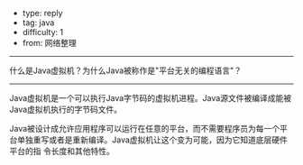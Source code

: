 - type: reply
- tag: java
- difficulty:  1
- from: 网络整理

--------

什么是Java虚拟机？为什么Java被称作是"平台无关的编程语言"？

---------

Java虚拟机是一个可以执行Java字节码的虚拟机进程。Java源文件被编译成能被Java虚拟机执行的字节码文件。

Java被设计成允许应用程序可以运行在任意的平台，而不需要程序员为每一个平台单独重写或者是重新编译。Java虚拟机让这个变为可能，因为它知道底层硬件平台的指
令长度和其他特性。

